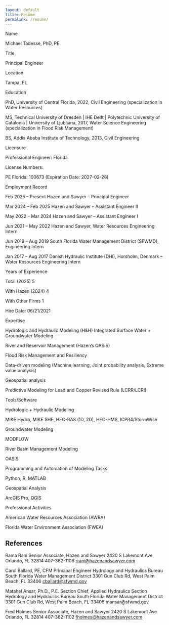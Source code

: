 ```yaml
---
layout: default
title: Resume
permalink: /resume/
---
```


Name 

Michael Tadesse, PhD, PE 

Title 

Principal Engineer  

Location 

Tampa, FL 

Education 

PhD, University of Central Florida, 2022, Civil Engineering (specialization in Water Resources) 

MS, Technical University of Dresden | IHE Delft | Polytechnic University of Catalonia | University of Ljubljana, 2017, Water Science Engineering (specialization in Flood Risk Management) 

BS, Addis Ababa Institute of Technology, 2013, Civil Engineering 

Licensure 

Professional Engineer: Florida 

 

License Numbers: 

PE Florida: 100673 (Expiration Date: 2027-02-28) 

Employment Record 

Feb 2025 – Present 	Hazen and Sawyer – Principal Engineer 

Mar 2024 – Feb 2025 	Hazen and Sawyer – Assistant Engineer II 

May 2022 – Mar 2024	Hazen and Sawyer – Assistant Engineer I 

Jun 2021 – May 2022	Hazen and Sawyer, Water Resources Engineering Intern 

Jun 2019 – Aug 2019	South Florida Water Management District (SFWMD), Engineering Intern 

Jan 2017 – Aug 2017	Danish Hydraulic Institute (DHI), Horsholm, Denmark – Water Resources Engineering Intern 

Years of Experience 

Total (2025)	5 

With Hazen (2024)	4	 

With Other Firms	1 

Hire Date:	06/21/2021 

Expertise 

Hydrologic and Hydraulic Modeling (H&H) 
Integrated Surface Water + Groundwater Modeling 

River and Reservoir Management (Hazen’s OASIS) 

Flood Risk Management and Resiliency  

Data-driven modeling (Machine learning, Joint probability analysis, Extreme value analysis)  

Geospatial analysis 

Predictive Modeling for Lead and Copper Revised Rule (LCRR/LCRI) 

Tools/Software 

Hydrologic + Hydraulic Modeling 

MIKE Hydro, MIKE SHE, HEC-RAS (1D, 2D), HEC-HMS, ICPR4/StormWise 

Groundwater Modeling 

MODFLOW 

River Basin Management Modeling 

OASIS 

Programming and Automation of Modeling Tasks 

Python, R, MATLAB 

Geospatial Analysis 

ArcGIS Pro, QGIS 

 

Professional Activities 

American Water Resources Association (AWRA) 

Florida Water Environment Association (FWEA) 

## References

Rama Rani 
Senior Associate, Hazen and Sawyer 
2420 S Lakemont Ave 
Orlando, FL 32814 
407-362-1106 
rrani@hazenandsawyer.com 

Carol Ballard, PE, CFM 
Principal Engineer 
Hydrology and Hydraulics Bureau 
South Florida Water Management District 
3301 Gun Club Rd, West Palm Beach, FL 33406 
cballard@sfwmd.gov  

Matahel Ansar, Ph.D., P.E. 
Section Chief, Applied Hydraulics Section  
Hydrology and Hydraulics Bureau 
South Florida Water Management District 
3301 Gun Club Rd, West Palm Beach, FL 33406 
mansar@sfwmd.gov  

Fred Holmes 
Senior Associate, Hazen and Sawyer 
2420 S Lakemont Ave 
Orlando, FL 32814 
407-362-1102 
fholmes@hazenandsawyer.com  